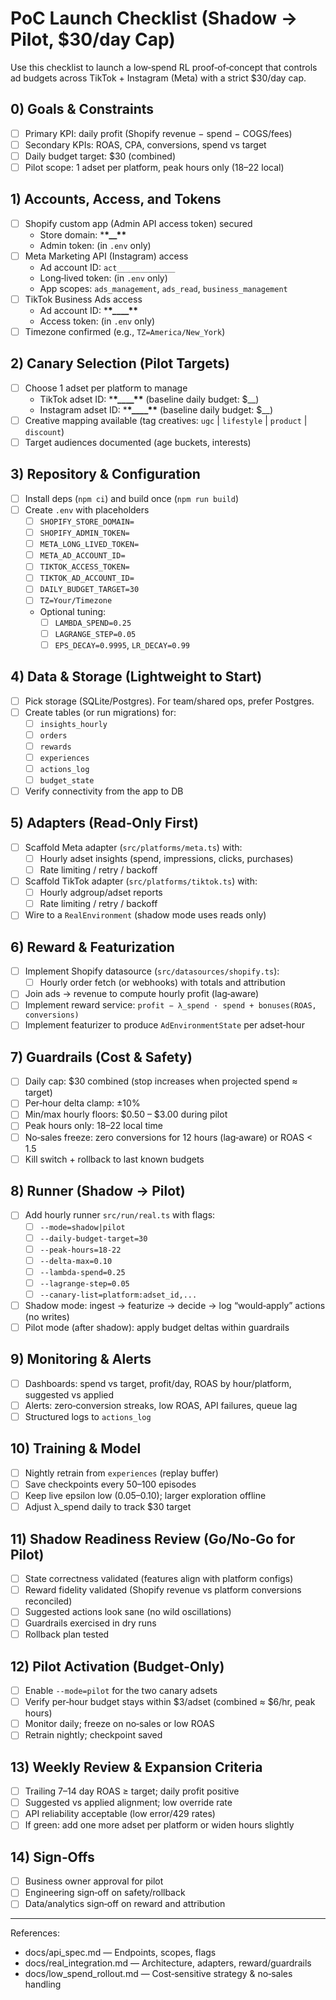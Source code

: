 # PoC Launch Checklist (Shadow → Pilot, $30/day Cap)

Use this checklist to launch a low‑spend RL proof‑of‑concept that controls ad budgets across TikTok + Instagram (Meta) with a strict $30/day cap.

## 0) Goals & Constraints

- [ ] Primary KPI: daily profit (Shopify revenue − spend − COGS/fees)
- [ ] Secondary KPIs: ROAS, CPA, conversions, spend vs target
- [ ] Daily budget target: $30 (combined)
- [ ] Pilot scope: 1 adset per platform, peak hours only (18–22 local)

## 1) Accounts, Access, and Tokens

- [ ] Shopify custom app (Admin API access token) secured
  - Store domain: \***\*\_\_\*\***
  - Admin token: (in `.env` only)
- [ ] Meta Marketing API (Instagram) access
  - Ad account ID: `act_____________`
  - Long‑lived token: (in `.env` only)
  - App scopes: `ads_management`, `ads_read`, `business_management`
- [ ] TikTok Business Ads access
  - Ad account ID: \***\*\_\_\_\_\*\***
  - Access token: (in `.env` only)
- [ ] Timezone confirmed (e.g., `TZ=America/New_York`)

## 2) Canary Selection (Pilot Targets)

- [ ] Choose 1 adset per platform to manage
  - TikTok adset ID: \***\*\_\_\_\_\*\*** (baseline daily budget: $\_\_)
  - Instagram adset ID: \***\*\_\_\_\_\*\*** (baseline daily budget: $\_\_)
- [ ] Creative mapping available (tag creatives: `ugc` | `lifestyle` | `product` | `discount`)
- [ ] Target audiences documented (age buckets, interests)

## 3) Repository & Configuration

- [ ] Install deps (`npm ci`) and build once (`npm run build`)
- [ ] Create `.env` with placeholders
  - [ ] `SHOPIFY_STORE_DOMAIN=`
  - [ ] `SHOPIFY_ADMIN_TOKEN=`
  - [ ] `META_LONG_LIVED_TOKEN=`
  - [ ] `META_AD_ACCOUNT_ID=`
  - [ ] `TIKTOK_ACCESS_TOKEN=`
  - [ ] `TIKTOK_AD_ACCOUNT_ID=`
  - [ ] `DAILY_BUDGET_TARGET=30`
  - [ ] `TZ=Your/Timezone`
  - Optional tuning:
    - [ ] `LAMBDA_SPEND=0.25`
    - [ ] `LAGRANGE_STEP=0.05`
    - [ ] `EPS_DECAY=0.9995`, `LR_DECAY=0.99`

## 4) Data & Storage (Lightweight to Start)

- [ ] Pick storage (SQLite/Postgres). For team/shared ops, prefer Postgres.
- [ ] Create tables (or run migrations) for:
  - [ ] `insights_hourly`
  - [ ] `orders`
  - [ ] `rewards`
  - [ ] `experiences`
  - [ ] `actions_log`
  - [ ] `budget_state`
- [ ] Verify connectivity from the app to DB

## 5) Adapters (Read‑Only First)

- [ ] Scaffold Meta adapter (`src/platforms/meta.ts`) with:
  - [ ] Hourly adset insights (spend, impressions, clicks, purchases)
  - [ ] Rate limiting / retry / backoff
- [ ] Scaffold TikTok adapter (`src/platforms/tiktok.ts`) with:
  - [ ] Hourly adgroup/adset reports
  - [ ] Rate limiting / retry / backoff
- [ ] Wire to a `RealEnvironment` (shadow mode uses reads only)

## 6) Reward & Featurization

- [ ] Implement Shopify datasource (`src/datasources/shopify.ts`):
  - [ ] Hourly order fetch (or webhooks) with totals and attribution
- [ ] Join ads → revenue to compute hourly profit (lag‑aware)
- [ ] Implement reward service: `profit − λ_spend · spend + bonuses(ROAS, conversions)`
- [ ] Implement featurizer to produce `AdEnvironmentState` per adset‑hour

## 7) Guardrails (Cost & Safety)

- [ ] Daily cap: $30 combined (stop increases when projected spend ≈ target)
- [ ] Per‑hour delta clamp: ±10%
- [ ] Min/max hourly floors: $0.50 – $3.00 during pilot
- [ ] Peak hours only: 18–22 local time
- [ ] No‑sales freeze: zero conversions for 12 hours (lag‑aware) or ROAS < 1.5
- [ ] Kill switch + rollback to last known budgets

## 8) Runner (Shadow → Pilot)

- [ ] Add hourly runner `src/run/real.ts` with flags:
  - [ ] `--mode=shadow|pilot`
  - [ ] `--daily-budget-target=30`
  - [ ] `--peak-hours=18-22`
  - [ ] `--delta-max=0.10`
  - [ ] `--lambda-spend=0.25`
  - [ ] `--lagrange-step=0.05`
  - [ ] `--canary-list=platform:adset_id,...`
- [ ] Shadow mode: ingest → featurize → decide → log “would‑apply” actions (no writes)
- [ ] Pilot mode (after shadow): apply budget deltas within guardrails

## 9) Monitoring & Alerts

- [ ] Dashboards: spend vs target, profit/day, ROAS by hour/platform, suggested vs applied
- [ ] Alerts: zero‑conversion streaks, low ROAS, API failures, queue lag
- [ ] Structured logs to `actions_log`

## 10) Training & Model

- [ ] Nightly retrain from `experiences` (replay buffer)
- [ ] Save checkpoints every 50–100 episodes
- [ ] Keep live epsilon low (0.05–0.10); larger exploration offline
- [ ] Adjust λ_spend daily to track $30 target

## 11) Shadow Readiness Review (Go/No‑Go for Pilot)

- [ ] State correctness validated (features align with platform configs)
- [ ] Reward fidelity validated (Shopify revenue vs platform conversions reconciled)
- [ ] Suggested actions look sane (no wild oscillations)
- [ ] Guardrails exercised in dry runs
- [ ] Rollback plan tested

## 12) Pilot Activation (Budget‑Only)

- [ ] Enable `--mode=pilot` for the two canary adsets
- [ ] Verify per‑hour budget stays within $3/adset (combined ≈ $6/hr, peak hours)
- [ ] Monitor daily; freeze on no‑sales or low ROAS
- [ ] Retrain nightly; checkpoint saved

## 13) Weekly Review & Expansion Criteria

- [ ] Trailing 7–14 day ROAS ≥ target; daily profit positive
- [ ] Suggested vs applied alignment; low override rate
- [ ] API reliability acceptable (low error/429 rates)
- [ ] If green: add one more adset per platform or widen hours slightly

## 14) Sign‑Offs

- [ ] Business owner approval for pilot
- [ ] Engineering sign‑off on safety/rollback
- [ ] Data/analytics sign‑off on reward and attribution

---

References:

- docs/api_spec.md — Endpoints, scopes, flags
- docs/real_integration.md — Architecture, adapters, reward/guardrails
- docs/low_spend_rollout.md — Cost‑sensitive strategy & no‑sales handling
